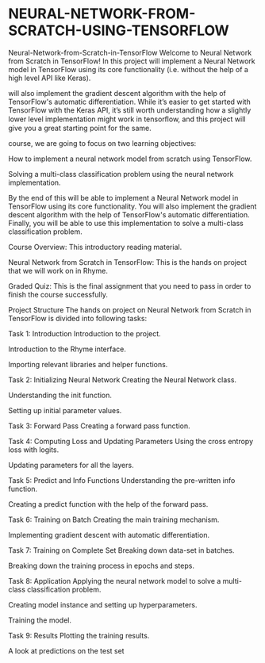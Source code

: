 # NEURAL-NETWORK-FROM-SCRATCH-USING-TENSORFLOW



Neural-Network-from-Scratch-in-TensorFlow
Welcome to Neural Network from Scratch in TensorFlow! In this project will implement a Neural Network model in TensorFlow using its core functionality (i.e. without the help of a high level API like Keras). 

will also implement the gradient descent algorithm with the help of TensorFlow's automatic differentiation. While it’s easier to get started with TensorFlow with the Keras API, it’s still worth understanding how a slightly lower level implementation might work in tensorﬂow, and this project will give you a great starting point for the same.

 course, we are going to focus on two learning objectives:

How to implement a neural network model from scratch using TensorFlow.

Solving a multi-class classification problem using the neural network implementation.

By the end of this  will be able to implement a Neural Network model in TensorFlow using its core functionality. You will also implement the gradient descent algorithm with the help of TensorFlow's automatic differentiation. Finally, you will be able to use this implementation to solve a multi-class classification problem.



Course Overview: This introductory reading material.

Neural Network from Scratch in TensorFlow: This is the hands on project that we will work on in Rhyme.

Graded Quiz: This is the final assignment that you need to pass in order to finish the course successfully.

Project Structure The hands on project on Neural Network from Scratch in TensorFlow is divided into following tasks:

Task 1: Introduction Introduction to the project.

Introduction to the Rhyme interface.

Importing relevant libraries and helper functions.

Task 2: Initializing Neural Network Creating the Neural Network class.

Understanding the init function.

Setting up initial parameter values.

Task 3: Forward Pass Creating a forward pass function.

Task 4: Computing Loss and Updating Parameters Using the cross entropy loss with logits.

Updating parameters for all the layers.

Task 5: Predict and Info Functions Understanding the pre-written info function.

Creating a predict function with the help of the forward pass.

Task 6: Training on Batch Creating the main training mechanism.

Implementing gradient descent with automatic differentiation.

Task 7: Training on Complete Set Breaking down data-set in batches.

Breaking down the training process in epochs and steps.

Task 8: Application Applying the neural network model to solve a multi-class classification problem.

Creating model instance and setting up hyperparameters.

Training the model.

Task 9: Results Plotting the training results.

A look at predictions on the test set
